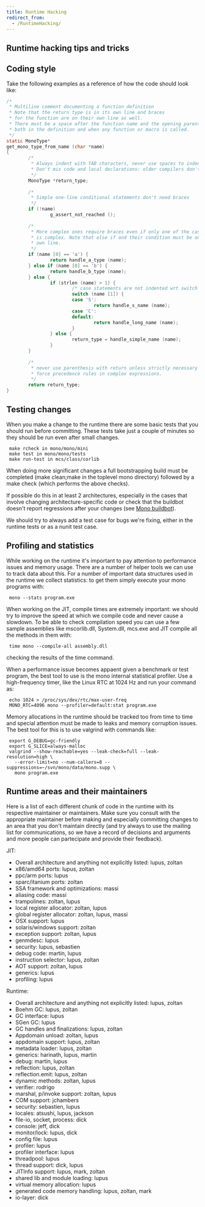 ```yaml
---
title: Runtime Hacking
redirect_from:
  - /RuntimeHacking/
---
```


Runtime hacking tips and tricks
-------------------------------

Coding style
------------

Take the following examples as a reference of how the code should look like:

``` c
/*
 * Multiline comment documenting a function definition
 * Note that the return type is in its own line and braces
 * for the function are on their own line as well.
 * There must be a space after the function name and the opening parenthesis
 * both in the definition and when any function or macro is called.
 */
static MonoType*
get_mono_type_from_name (char *name)
{
        /*
         * Always indent with TAB characters, never use spaces to indent code
         * Don't mix code and local declarations: older compilers don't support that.
         */
        MonoType *return_type;
 
        /*
         * Simple one-line conditional statements don't need braces
         */
        if (!name)
                g_assert_not_reached ();
 
        /*
         * More complex ones require braces even if only one of the cases
         * is complex. Note that else if and their condition must be on their
         * own line.
         */
        if (name [0] == 'a') {
                return handle_a_type (name);
        } else if (name [0] == 'b') {
                return handle_b_type (name);
        } else {
                if (strlen (name) > 1) {
                        /* case statements are not indented wrt switch */
                        switch (name [1]) {
                        case 'S':
                                return handle_s_name (name);
                        case 'C':
                        default:
                                return handle_long_name (name);
                        }
                } else {
                        return_type = handle_simple_name (name);
                }
        }
 
        /*
         * never use parenthesis with return unless strictly necessary to
         * force precedence rules in complex expressions.
         */
        return return_type;
}
```

Testing changes
---------------

When you make a change to the runtime there are some basic tests that you should run before committing. These tests take just a couple of minutes so they should be run even after small changes.

     make rcheck in mono/mono/mini
     make test in mono/mono/tests
     make run-test in mcs/class/corlib

When doing more significant changes a full bootstrapping build must be completed (make clean;make in the toplevel mono directory) followed by a make check (which performs the above checks).

If possible do this in at least 2 architectures, especially in the cases that involve changing architecture-specific code or check that the buildbot doesn't report regressions after your changes (see [Mono buildbot](http://wrench.mono-project.com/builds)).

We should try to always add a test case for bugs we're fixing, either in the runtime tests or as a nunit test case.

Profiling and statistics
------------------------

While working on the runtime it's important to pay attention to performance issues and memory usage. There are a number of helper tools we can use to track data about this. For a number of important data structures used in the runtime we collect statistics: to get them simply execute your mono programs with:

     mono --stats program.exe

When working on the JIT, compile times are extremely important: we should try to improve the speed at which we compile code and never cause a slowdown. To be able to check compilation speed you can use a few sample assemblies like mscorlib.dll, System.dll, mcs.exe and JIT compile all the methods in them with:

     time mono --compile-all assembly.dll

checking the results of the time command.

When a performance issue becomes appaent given a benchmark or test program, the best tool to use is the mono internal statistical profiler. Use a high-frequency timer, like the Linux RTC at 1024 Hz and run your command as:

     echo 1024 > /proc/sys/dev/rtc/max-user-freq
     MONO_RTC=4096 mono --profiler=default:stat program.exe

Memory allocations in the runtime should be tracked too from time to time and special attention must be made to leaks and memory corruption issues. The best tool for this is to use valgrind with commands like:

     export G_DEBUG=gc-friendly
     export G_SLICE=always-malloc
     valgrind --show-reachable=yes --leak-check=full --leak-resolution=high \
       --error-limit=no --num-callers=8 --suppressions=~/svn/mono/data/mono.supp \
       mono program.exe

Runtime areas and their maintainers
-----------------------------------

Here is a list of each different chunk of code in the runtime with its respective maintainer or maintainers. Make sure you consult with the appropriate maintainer before making and especially committing changes to an area that you don't maintain directly (and try always to use the mailing list for communications, so we have a record of decisions and arguments and more people can partecipate and provide their feedback).

JIT:

-   Overall architecture and anything not explicitly listed: lupus, zoltan
-   x86/amd64 ports: lupus, zoltan
-   ppc/arm ports: lupus
-   sparc/itanium ports: zoltan
-   SSA framework and optimizations: massi
-   aliasing code: massi
-   trampolines: zoltan, lupus
-   local register allocator: zoltan, lupus
-   global register allocator: zoltan, lupus, massi
-   OSX support: lupus
-   solaris/windows support: zoltan
-   exception support: zoltan, lupus
-   genmdesc: lupus
-   security: lupus, sebastien
-   debug code: martin, lupus
-   instruction selector: lupus, zoltan
-   AOT support: zoltan, lupus
-   generics: lupus
-   profiling: lupus

Runtime:

-   Overall architecture and anything not explicitly listed: lupus, zoltan
-   Boehm GC: lupus, zoltan
-   GC interface: lupus
-   SGen GC: lupus
-   GC handles and finalizations: lupus, zoltan
-   Appdomain unload: zoltan, lupus
-   appdomain support: lupus, zoltan
-   metadata loader: lupus, zoltan
-   generics: harinath, lupus, martin
-   debug: martin, lupus
-   reflection: lupus, zoltan
-   reflection.emit: lupus, zoltan
-   dynamic methods: zoltan, lupus
-   verifier: rodrigo
-   marshal, p/invoke support: zoltan, lupus
-   COM support: jchambers
-   security: sebastien, lupus
-   locales: atsushi, lupus, jackson
-   file-io, socket, process: dick
-   console: jeff, dick
-   monitor/lock: lupus, dick
-   config file: lupus
-   profiler: lupus
-   profiler interface: lupus
-   threadpool: lupus
-   thread support: dick, lupus
-   JITInfo support: lupus, mark, zoltan
-   shared lib and module loading: lupus
-   virtual memory allocation: lupus
-   generated code memory handling: lupus, zoltan, mark
-   io-layer: dick

